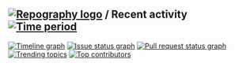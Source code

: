 
## [![Repography logo](https://images.repography.com/logo.svg)](https://repography.com) / Recent activity [![Time period](https://images.repography.com/27248615/Sikholly/MyCloundMusic/recent-activity/67f79ede537aec1d0a079030292cdd2f_badge.svg)](https://repography.com)
[![Timeline graph](https://images.repography.com/27248615/Sikholly/MyCloundMusic/recent-activity/67f79ede537aec1d0a079030292cdd2f_timeline.svg)](https://github.com/Sikholly/MyCloundMusic/commits)
[![Issue status graph](https://images.repography.com/27248615/Sikholly/MyCloundMusic/recent-activity/67f79ede537aec1d0a079030292cdd2f_issues.svg)](https://github.com/Sikholly/MyCloundMusic/issues)
[![Pull request status graph](https://images.repography.com/27248615/Sikholly/MyCloundMusic/recent-activity/67f79ede537aec1d0a079030292cdd2f_prs.svg)](https://github.com/Sikholly/MyCloundMusic/pulls)
[![Trending topics](https://images.repography.com/27248615/Sikholly/MyCloundMusic/recent-activity/67f79ede537aec1d0a079030292cdd2f_words.svg)](https://github.com/Sikholly/MyCloundMusic/commits)
[![Top contributors](https://images.repography.com/27248615/Sikholly/MyCloundMusic/recent-activity/67f79ede537aec1d0a079030292cdd2f_users.svg)](https://github.com/Sikholly/MyCloundMusic/graphs/contributors)

